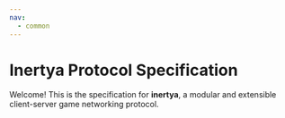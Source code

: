 ```yaml
---
nav:
  - common
---
```


# Inertya Protocol Specification

Welcome! This is the specification for **inertya**, a modular and 
extensible client-server game networking protocol.


